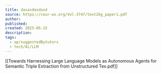 ```yaml
---
title: dasasdasdasd
source: https://ceur-ws.org/Vol-3747/text2kg_paper1.pdf
author: 
published: 
created: 2025-05-15
description: 
tags:
  - op/suggestedBytutors
  - tech/Ai/LLM
---
```

[[Towards Harnessing Large Language Models as Autonomous Agents for Semantic Triple Extraction from Unstructured Tex.pdf]]